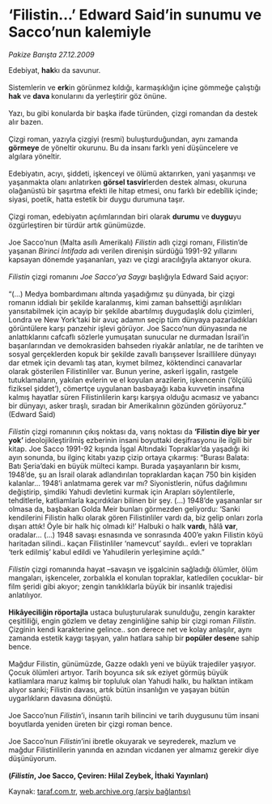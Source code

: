 # ‘Filistin...’ Edward Said’in sunumu ve Sacco’nun kalemiyle

*Pakize Barışta 27.12.2009*

<div class="yazi">Edebiyat, <b>hak</b>kı da savunur. <br/><br/>Sistemlerin ve <b>erk</b>in görünmez kıldığı, karmaşıklığın içine gömmeğe çalıştığı <b>hak </b>ve <b>dava </b>konularını da yerleştirir göz önüne. <br/><br/>Yazı, bu gibi konularda bir başka ifade türünden, çizgi romandan da destek alır bazen. <br/><br/>Çizgi roman, yazıyla çizgiyi (resmi) buluşturduğundan, aynı zamanda <b>görmeye </b>de yöneltir okurunu. Bu da insanı farklı yeni düşüncelere ve algılara yöneltir. <br/><br/>Edebiyatın, acıyı, şiddeti, işkenceyi ve ölümü aktarırken, yani yaşanmışı ve yaşanmakta olanı anlatırken <b>görsel tasvir</b>lerden destek alması, okuruna olağanüstü bir şaşırtma efekti ile hitap etmesi, onu farklı bir edebîlik içinde; siyasi, poetik, hatta estetik bir duygu durumuna taşır. <br/><br/>Çizgi roman, edebiyatın açılımlarından biri olarak <b>durumu</b> ve<b> duygu</b>yu özgürleştiren bir türdür artık günümüzde. <br/><br/>Joe Sacco’nun (Malta asıllı Amerikalı) <i>Filistin</i> adlı çizgi romanı,<i> </i>Filistin’de yaşanan<i> Birinci İntifada</i> adı verilen direnişin sürdüğü 1991-92 yıllarını kapsayan dönemde yaşananları, yazı ve çizgi aracılığıyla aktarıyor okura.<i> <br/><br/>Filistin</i> çizgi romanını <i>Joe Sacco’ya Saygı</i> başlığıyla Edward Said açıyor: <br/><br/>“(...) Medya bombardımanı altında yaşadığımız şu dünyada, bir çizgi romanın iddialı bir şekilde karalanmış, kimi zaman bahsettiği aşırılıkları yansıtabilmek için acayip bir şekilde abartılmış duygudaşlık dolu çizimleri, Londra ve New York’taki bir avuç adamın seçip tüm dünyaya pazarladıkları görüntülere karşı panzehir işlevi görüyor. Joe Sacco’nun dünyasında ne anlattıklarını cafcaflı sözlerle yumuşatan sunucular ne durmadan İsrail’in başarılarından ve demokrasiden bahseden riyakâr anlatılar, ne de tarihten ve sosyal gerçeklerden kopuk bir şekilde zavallı barışsever İsraillilere dünyayı dar etmek için devamlı taş atan, kıymet bilmez, köktendinci canavarlar olarak gösterilen Filistinliler var. Bunun yerine, askerî işgalin, rastgele tutuklamaların, yakılan evlerin ve el koyulan arazilerin, işkencenin (‘ölçülü fiziksel şiddet’), cömertçe uygulanan basbayağı kaba kuvvetin insafına kalmış hayatlar süren Filistinlilerin karşı karşıya olduğu acımasız ve yabancı bir dünyayı, asker tıraşlı, sıradan bir Amerikalının gözünden görüyoruz.” (Edward Said)<i> <br/><br/>Filistin</i> çizgi romanının çıkış noktası da, varış noktası da <b>‘Filistin diye bir yer yok’ </b>ideolojikleştirilmiş ezberinin insani boyuttaki deşifrasyonu ile ilgili bir kitap. Joe Sacco 1991-92 kışında İşgal Altındaki Topraklar’da yaşadığı iki ayın sonunda, bu ilginç kitabı yazıp çizip ortaya çıkarmış: “Burası Balata: Batı Şeria’daki en büyük mülteci kampı. Burada yaşayanların bir kısmı, 1948’de, şu an İsrail olarak adlandırılan topraklardan kaçan 750 bin kişiden kalanlar... 1948’i anlatmama gerek var mı? Siyonistlerin, nüfus dağılımını değiştirip, şimdiki Yahudi devletini kurmak için Arapları söylentilerle, tehditlerle, katliamlarla kaçırdıkları bilinen bir şey. (...) 1948’de yaşananlar sır olmasa da, başbakan Golda Meir bunları görmezden geliyordu: ‘Sanki kendilerini Filistin halkı olarak gören Filistinliler vardı da, biz gelip onları zorla dışarı attık! Öyle bir halk hiç olmadı ki!’ Halbuki o halk <b>vardı</b>, hâlâ <b>var</b>, oradalar... (...) 1948 savaşı esnasında ve sonrasında 400’e yakın Filistin köyü haritadan silindi.. kaçan Filistinliler ‘namevcut’ sayıldı.. evleri ve toprakları ‘terk edilmiş’ kabul edildi ve Yahudilerin yerleşimine açıldı.”<i> <br/><br/>Filistin</i> çizgi romanında hayat –savaşın ve işgalcinin sağladığı ölümler, ölüm mangaları, işkenceler, zorbalıkla el konulan topraklar, katledilen çocuklar- bir film şeridi gibi akıyor; zengin tanıklıklarla büyük bir insanlık trajedisi anlatılıyor. <b><br/><br/>Hikâyeciliğin röportajla</b> ustaca buluşturularak sunulduğu, zengin karakter çeşitliliği, engin gözlem ve detay zenginliğine sahip bir çizgi roman <i>Filistin</i>. Çizginin kendi karakterine gelince.. son derece net ve kolay anlaşılır, aynı zamanda estetik kaygı taşıyan, yalın hatlara sahip bir<b> popüler desen</b>e sahip bence. <br/><br/>Mağdur Filistin, günümüzde, Gazze odaklı yeni ve büyük trajediler yaşıyor. Çocuk ölümleri artıyor. Tarih boyunca sık sık eziyet görmüş büyük katliamlara maruz kalmış bir topluluk olan Yahudi halkı, bu halktan intikam alıyor sanki; Filistin davası, artık bütün insanlığın ve yaşayan bütün uygarlıkların davasına dönüştü. <br/><br/>Joe Sacco’nun <i>Filistin</i>’i, insanın tarih bilincini ve tarih duygusunu tüm insani boyutlarda yeniden üreten bir çizgi roman bence. <br/><br/>Joe Sacco’nun <i>Filistin</i>’ini ibretle okuyarak ve seyrederek, mazlum ve mağdur Filistinlilerin yanında en azından vicdanen yer almamız gerekir diye düşünüyorum.<b> <br/><br/>(<i>Filistin</i>, Joe Sacco, Çeviren: Hilal Zeybek, İthaki Yayınları)</b>
</div>

Kaynak: [taraf.com.tr](http://taraf.com.tr:80/makale/9234.htm), [web.archive.org (arşiv bağlantısı)](http://web.archive.org/web/20100308055422/http://taraf.com.tr:80/makale/9234.htm)

